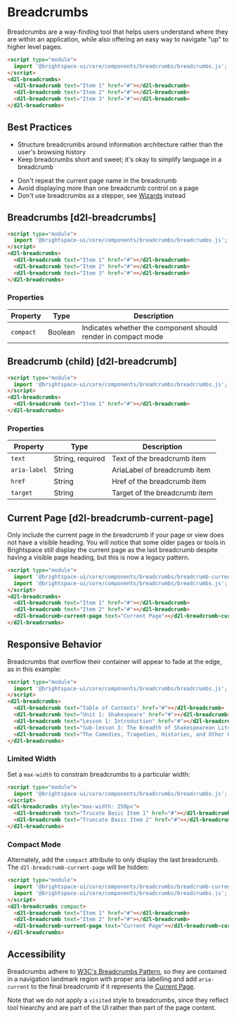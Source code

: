 # Breadcrumbs

Breadcrumbs are a way-finding tool that helps users understand where they are within an application, while also offering an easy way to navigate "up" to higher level pages.

<!-- docs: demo display:block -->
```html
<script type="module">
  import '@brightspace-ui/core/components/breadcrumbs/breadcrumbs.js';
</script>
<d2l-breadcrumbs>
  <d2l-breadcrumb text="Item 1" href="#"></d2l-breadcrumb>
  <d2l-breadcrumb text="Item 2" href="#"></d2l-breadcrumb>
  <d2l-breadcrumb text="Item 3" href="#"></d2l-breadcrumb>
</d2l-breadcrumbs>
```

## Best Practices
<!-- docs: start best practices -->
<!-- docs: start dos -->
* Structure breadcrumbs around information architecture rather than the user's browsing history
* Keep breadcrumbs short and sweet; it's okay to simplify language in a breadcrumb
<!-- docs: end dos -->

<!-- docs: start donts -->
* Don't repeat the current page name in the breadcrumb
* Avoid displaying more than one breadcrumb control on a page
* Don't use breadcrumbs as a stepper, see [Wizards](https://github.com/BrightspaceUILabs/wizard) instead
<!-- docs: end donts -->
<!-- docs: end best practices -->

## Breadcrumbs [d2l-breadcrumbs]

<!-- docs: demo code properties name:d2l-breadcrumbs sandboxTitle:'Breadcrumbs' display:block -->
```html
<script type="module">
  import '@brightspace-ui/core/components/breadcrumbs/breadcrumbs.js';
</script>
<d2l-breadcrumbs>
  <d2l-breadcrumb text="Item 1" href="#"></d2l-breadcrumb>
  <d2l-breadcrumb text="Item 2" href="#"></d2l-breadcrumb>
  <d2l-breadcrumb text="Item 3" href="#"></d2l-breadcrumb>
</d2l-breadcrumbs>
```

<!-- docs: start hidden content -->
### Properties

| Property | Type | Description |
|--|--|--|
| `compact` | Boolean | Indicates whether the component should render in compact mode |
<!-- docs: end hidden content -->

## Breadcrumb (child) [d2l-breadcrumb]

<!-- docs: demo code properties name:d2l-breadcrumb sandboxTitle:'Breadcrumb' display:block -->
```html
<script type="module">
  import '@brightspace-ui/core/components/breadcrumbs/breadcrumbs.js';
</script>
<d2l-breadcrumbs>
  <d2l-breadcrumb text="Item 1" href="#"></d2l-breadcrumb>
</d2l-breadcrumbs>
```

<!-- docs: start hidden content -->
### Properties

| Property | Type | Description |
|--|--|--|
| `text` | String, required | Text of the breadcrumb item |
| `aria-label` | String | AriaLabel of breadcrumb item |
| `href` | String | Href of the breadcrumb item |
| `target` | String | Target of the breadcrumb item |
<!-- docs: end hidden content -->

## Current Page [d2l-breadcrumb-current-page]

Only include the current page in the breadcrumb if your page or view does not have a visible heading. You will notice that some older pages or tools in Brightspace still display the current page as the last breadcrumb despite having a visible page heading, but this is now a legacy pattern.

<!-- docs: demo code properties name:d2l-breadcrumb-current-page sandboxTitle:'Current Page Breadcrumb' display:block -->
```html
<script type="module">
  import '@brightspace-ui/core/components/breadcrumbs/breadcrumb-current-page.js';
  import '@brightspace-ui/core/components/breadcrumbs/breadcrumbs.js';
</script>
<d2l-breadcrumbs>
  <d2l-breadcrumb text="Item 1" href="#"></d2l-breadcrumb>
  <d2l-breadcrumb text="Item 2" href="#"></d2l-breadcrumb>
  <d2l-breadcrumb-current-page text="Current Page"></d2l-breadcrumb-current-page>
</d2l-breadcrumbs>
```

## Responsive Behavior

Breadcrumbs that overflow their container will appear to fade at the edge, as in this example:

<!-- docs: demo display:block -->
```html
<script type="module">
  import '@brightspace-ui/core/components/breadcrumbs/breadcrumbs.js';
</script>
<d2l-breadcrumbs>
  <d2l-breadcrumb text="Table of Contents" href="#"></d2l-breadcrumb>
  <d2l-breadcrumb text="Unit 1: Shakespeare" href="#"></d2l-breadcrumb>
  <d2l-breadcrumb text="Lesson 1: Introduction" href="#"></d2l-breadcrumb>
  <d2l-breadcrumb text="Sub-lesson 3: The Breadth of Shakespearean Literature" href="#"></d2l-breadcrumb>
  <d2l-breadcrumb text="The Comedies, Tragedies, Histories, and Other Long Words" href="#"></d2l-breadcrumb>
</d2l-breadcrumbs>
```

### Limited Width

Set a `max-width` to constrain breadcrumbs to a particular width:

<!-- docs: demo code display:block -->
```html
<script type="module">
  import '@brightspace-ui/core/components/breadcrumbs/breadcrumbs.js';
</script>
<d2l-breadcrumbs style="max-width: 250px">
  <d2l-breadcrumb text="Trucate Basic Item 1" href="#"></d2l-breadcrumb>
  <d2l-breadcrumb text="Truncate Basic Item 2" href="#"></d2l-breadcrumb>
</d2l-breadcrumbs>
```

### Compact Mode

Alternately, add the `compact` attribute to only display the last breadcrumb. The `d2l-breadcrumb-current-page` will be hidden:

<!-- docs: demo code display:block -->
```html
<script type="module">
  import '@brightspace-ui/core/components/breadcrumbs/breadcrumb-current-page.js';
  import '@brightspace-ui/core/components/breadcrumbs/breadcrumbs.js';
</script>
<d2l-breadcrumbs compact>
  <d2l-breadcrumb text="Item 1" href="#"></d2l-breadcrumb>
  <d2l-breadcrumb text="Item 2" href="#"></d2l-breadcrumb>
  <d2l-breadcrumb-current-page text="Current Page"></d2l-breadcrumb-current-page>
</d2l-breadcrumbs>
```

## Accessibility

Breadcrumbs adhere to [W3C's Breadcrumbs Pattern](https://www.w3.org/WAI/ARIA/apg/patterns/breadcrumb/), so they are contained in a navigation landmark region with proper aria labelling and add `aria-current` to the final breadcrumb if it represents the [Current Page](#d2l-breadcrumb-current-page).

Note that we do not apply a `visited` style to breadcrumbs, since they reflect tool hiearchy and are part of the UI rather than part of the page content.
